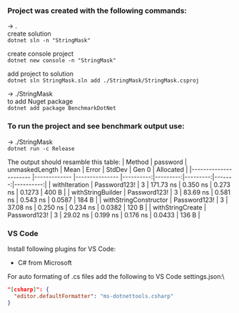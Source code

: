### Project was created with the following commands:
-> .\
create solution\
```dotnet sln -n "StringMask"```

create console project\
```dotnet new console -n "StringMask"```

add project to solution\
```dotnet sln StringMask.sln add ./StringMask/StringMask.csproj```

-> ./StringMask\
to add Nuget package\
```dotnet add package BenchmarkDotNet```

### To run the project and see benchmark output use:
-> ./StringMask\
```dotnet run -c Release```

The output should resamble this table:
|                Method |     password | unmaskedLength |      Mean |    Error |   StdDev |  Gen 0 | Allocated |
|---------------------- |------------- |--------------- |----------:|---------:|---------:|-------:|----------:|
|         withIteration | Password123! |              3 | 171.73 ns | 0.350 ns | 0.273 ns | 0.1273 |     400 B |
|     withStringBuilder | Password123! |              3 |  83.69 ns | 0.581 ns | 0.543 ns | 0.0587 |     184 B |
| withStringConstructor | Password123! |              3 |  37.08 ns | 0.250 ns | 0.234 ns | 0.0382 |     120 B |
|      withStringCreate | Password123! |              3 |  29.02 ns | 0.199 ns | 0.176 ns | 0.0433 |     136 B |

### VS Code
Install following plugins for VS Code:
- C# from Microsoft

For auto formating of .cs files add the following to VS Code settings.json:\
```JSON
"[csharp]": {
  "editor.defaultFormatter": "ms-dotnettools.csharp"
}
```
